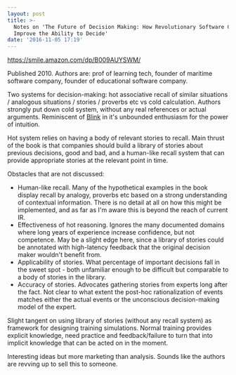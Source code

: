 ```yaml
---
layout: post
title: >-
  Notes on 'The Future of Decision Making: How Revolutionary Software Can
  Improve the Ability to Decide'
date: '2016-11-05 17:19'
---
```


<https://smile.amazon.com/dp/B009AUYSWM/>

Published 2010. Authors are: prof of learning tech, founder of maritime software company, founder of educational software company.

Two systems for decision-making: hot associative recall of similar situations / analogous situations / stories / proverbs etc vs cold calculation. Authors strongly put down cold system, without any real references or actual arguments. Reminiscent of [Blink](https://smile.amazon.com/Blink-Power-Thinking-Without-ebook/dp/B000PAAH3K/) in it's unbounded enthusiasm for the power of intuition. 

Hot system relies on having a body of relevant stories to recall. Main thrust of the book is that companies should build a library of stories about previous decisions, good and bad, and a human-like recall system that can provide appropriate stories at the relevant point in time. 

Obstacles that are not discussed:

* Human-like recall. Many of the hypothetical examples in the book display recall by analogy, proverbs etc based on a strong understanding of contextual information. There is no detail at all on how this might be implemented, and as far as I'm aware this is beyond the reach of current IR.
* Effectiveness of hot reasoning. Ignores the many documented domains where long years of experience increase confidence, but not competence. May be a slight edge here, since a library of stories could be annotated with high-latency feedback that the original decision maker wouldn't benefit from. 
* Applicability of stories. What percentage of important decisions fall in the sweet spot - both unfamiliar enough to be difficult but comparable to a body of stories in the library. 
* Accuracy of stories. Advocates gathering stories from experts long after the fact. Not clear to what extent the post-hoc rationalization of events matches either the actual events or the unconscious decision-making model of the expert.

Slight tangent on using library of stories (without any recall system) as framework for designing training simulations. Normal training provides explicit knowledge, need practice and feedback/failure to turn that into implicit knowledge that can be acted on in the moment.

Interesting ideas but more marketing than analysis. Sounds like the authors are revving up to sell this to someone.
